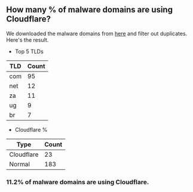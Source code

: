 ## How many % of malware domains are using Cloudflare?


We downloaded the malware domains from [here](https://urlhaus.abuse.ch) and filter out duplicates.
Here's the result.


[//]: # (start replacement)


- Top 5 TLDs

| TLD | Count |
| --- | --- |
| com | 95 |
| net | 12 |
| za | 11 |
| ug | 9 |
| br | 7 |


- Cloudflare %

| Type | Count |
| --- | --- |
| Cloudflare | 23 |
| Normal | 183 |


### 11.2% of malware domains are using Cloudflare.